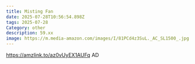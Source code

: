 ```yaml
---
title: Misting Fan
date: 2025-07-28T10:56:54.898Z
tags: 2025-07-28
Category: other
description: 59.xx
image: https://m.media-amazon.com/images/I/81PCd4z3SuL._AC_SL1500_.jpg
---
```

https://amzlink.to/az0vUyEX1AUFq
AD